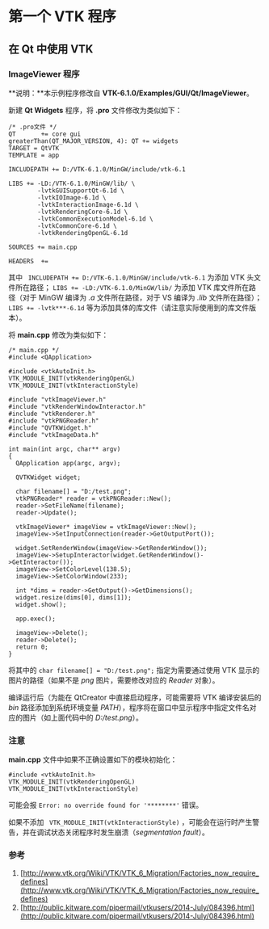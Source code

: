 # 第一个 VTK 程序

## 在 Qt 中使用 VTK

### ImageViewer 程序

**说明：**本示例程序修改自 **VTK-6.1.0/Examples/GUI/Qt/ImageViewer**。

新建 **Qt Widgets** 程序，将 **.pro** 文件修改为类似如下：

```
/* .pro文件 */
QT       += core gui
greaterThan(QT_MAJOR_VERSION, 4): QT += widgets
TARGET = QtVTK
TEMPLATE = app

INCLUDEPATH += D:/VTK-6.1.0/MinGW/include/vtk-6.1

LIBS += -LD:/VTK-6.1.0/MinGW/lib/ \
        -lvtkGUISupportQt-6.1d \
        -lvtkIOImage-6.1d \
        -lvtkInteractionImage-6.1d \
        -lvtkRenderingCore-6.1d \
        -lvtkCommonExecutionModel-6.1d \
        -lvtkCommonCore-6.1d \
        -lvtkRenderingOpenGL-6.1d

SOURCES += main.cpp

HEADERS  +=
````

其中 ```
INCLUDEPATH += D:/VTK-6.1.0/MinGW/include/vtk-6.1```
 为添加 VTK 头文件所在路径； ```LIBS += -LD:/VTK-6.1.0/MinGW/lib/``` 为添加 VTK 库文件所在路径（对于 MinGW 编译为 *.a* 文件所在路径，对于 VS 编译为 *.lib* 文件所在路径）； ```LIBS += -lvtk***-6.1d``` 等为添加具体的库文件（请注意实际使用到的库文件版本）。

将 **main.cpp** 修改为类似如下：

```
/* main.cpp */
#include <QApplication>

#include <vtkAutoInit.h>
VTK_MODULE_INIT(vtkRenderingOpenGL)
VTK_MODULE_INIT(vtkInteractionStyle)

#include "vtkImageViewer.h"
#include "vtkRenderWindowInteractor.h"
#include "vtkRenderer.h"
#include "vtkPNGReader.h"
#include "QVTKWidget.h"
#include "vtkImageData.h"

int main(int argc, char** argv)
{
  QApplication app(argc, argv);

  QVTKWidget widget;

  char filename[] = "D:/test.png";
  vtkPNGReader* reader = vtkPNGReader::New();
  reader->SetFileName(filename);
  reader->Update();

  vtkImageViewer* imageView = vtkImageViewer::New();
  imageView->SetInputConnection(reader->GetOutputPort());

  widget.SetRenderWindow(imageView->GetRenderWindow());
  imageView->SetupInteractor(widget.GetRenderWindow()->GetInteractor());
  imageView->SetColorLevel(138.5);
  imageView->SetColorWindow(233);

  int *dims = reader->GetOutput()->GetDimensions();
  widget.resize(dims[0], dims[1]);
  widget.show();

  app.exec();

  imageView->Delete();
  reader->Delete();
  return 0;
}
```

将其中的 ```char filename[] = "D:/test.png";``` 指定为需要通过使用 VTK 显示的图片的路径（如果不是 *png* 图片，需要修改对应的 *Reader* 对象）。

编译运行后（为能在 QtCreator 中直接启动程序，可能需要将 VTK 编译安装后的 *bin* 路径添加到系统环境变量 *PATH*），程序将在窗口中显示程序中指定文件名对应的图片（如上面代码中的 *D:/test.png*）。

### 注意

**main.cpp** 文件中如果不正确设置如下的模块初始化：

```
#include <vtkAutoInit.h>
VTK_MODULE_INIT(vtkRenderingOpenGL)
VTK_MODULE_INIT(vtkInteractionStyle)
```

可能会报 ```Error: no override found for '********'``` 错误。

如果不添加 ```
VTK_MODULE_INIT(vtkInteractionStyle)```
 ，可能会在运行时产生警告，并在调试状态关闭程序时发生崩溃（*segmentation fault*）。

### 参考

1. [http://www.vtk.org/Wiki/VTK/VTK_6_Migration/Factories_now_require_defines](http://www.vtk.org/Wiki/VTK/VTK_6_Migration/Factories_now_require_defines)
2. [http://public.kitware.com/pipermail/vtkusers/2014-July/084396.html](http://public.kitware.com/pipermail/vtkusers/2014-July/084396.html)
